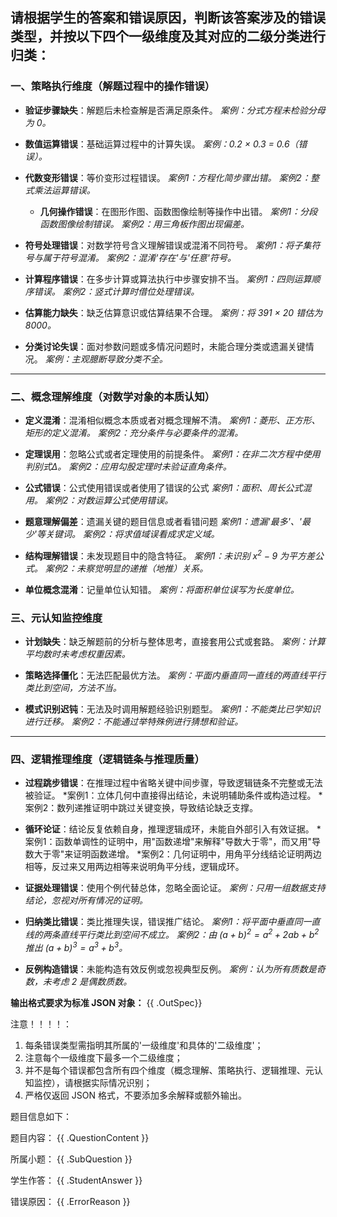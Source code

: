 请根据学生的答案和错误原因，判断该答案涉及的错误类型，并按以下四个一级维度及其对应的二级分类进行归类：
---

###  一、策略执行维度（解题过程中的操作错误）

- **验证步骤缺失**：解题后未检查解是否满足原条件。
  *案例：分式方程未检验分母为 0。*

- **数值运算错误**：基础运算过程中的计算失误。
  *案例：0.2 × 0.3 = 0.6（错误）。*

- **代数变形错误**：等价变形过程错误。
  *案例1：方程化简步骤出错。*
  *案例2：整式乘法运算错误。*

  - **几何操作错误**：在图形作图、函数图像绘制等操作中出错。
  *案例1：分段函数图像绘制错误。*
  *案例2：用三角板作图出现偏差。*

- **符号处理错误**：对数学符号含义理解错误或混淆不同符号。
  *案例1：将子集符号与属于符号混淆。*
  *案例2：混淆'存在'与'任意'符号。*

- **计算程序错误**：在多步计算或算法执行中步骤安排不当。
  *案例1：四则运算顺序错误。*
  *案例2：竖式计算时借位处理错误。*

- **估算能力缺失**：缺乏估算意识或估算结果不合理。
  *案例：将 391 × 20 错估为 8000。*

- **分类讨论失误**：面对参数问题或多情况问题时，未能合理分类或遗漏关键情况。
  *案例：主观臆断导致分类不全。*

---

### 二、概念理解维度（对数学对象的本质认知）

- **定义混淆**：混淆相似概念本质或者对概念理解不清。
  *案例1：菱形、正方形、矩形的定义混淆。*
  *案例2：充分条件与必要条件的混淆。*

- **定理误用**：忽略公式或者定理使用的前提条件。
  *案例1：在非二次方程中使用判别式Δ。*
  *案例2：应用勾股定理时未验证直角条件。*

- **公式错误**：公式使用错误或者使用了错误的公式
  *案例1：面积、周长公式混用。*
  *案例2：对数运算公式使用错误。*

- **题意理解偏差**：遗漏关键的题目信息或者看错问题
  *案例1：遗漏'最多'、'最少'等关键词。*
  *案例2：将求值域误看成求定义域。*

- **结构理解错误**：未发现题目中的隐含特征。
  *案例1：未识别 $x^2 - 9$ 为平方差公式。*
  *案例2：未察觉明显的递推（地推）关系。*

- **单位概念混淆**：记量单位认知错。
  *案例：将面积单位误写为长度单位。*


### 三、元认知监控维度

- **计划缺失**：缺乏解题前的分析与整体思考，直接套用公式或套路。
  *案例：计算平均数时未考虑权重因素。*


- **策略选择僵化**：无法匹配最优方法。
  *案例：平面内垂直同一直线的两直线平行类比到空间，方法不当。*

- **模式识别迟钝**：无法及时调用解题经验识别题型。
  *案例1：不能类比已学知识进行迁移。*
  *案例2：不能通过举特殊例进行猜想和验证。*



---

###  四、逻辑推理维度（逻辑链条与推理质量）

- **过程跳步错误**：在推理过程中省略关键中间步骤，导致逻辑链条不完整或无法被验证。
  *案例1：立体几何中直接得出结论，未说明辅助条件或构造过程。
  *案例2：数列递推证明中跳过关键变换，导致结论缺乏支撑。

- **循环论证**：结论反复依赖自身，推理逻辑成环，未能自外部引入有效证据。
  *案例1：函数单调性的证明中，用"函数递增"来解释"导数大于零"，而又用"导数大于零"来证明函数递增。
  *案例2：几何证明中，用角平分线结论证明两边相等，反过来又用两边相等来说明角平分线，逻辑成环。

- **证据处理错误**：使用个例代替总体，忽略全面论证。
  *案例：只用一组数据支持结论，忽视对所有情况的证明。*

- **归纳类比错误**：类比推理失误，错误推广结论。
  *案例1：将平面中垂直同一直线的两条直线平行类比到空间不成立。*
  *案例2：由 $(a+b)^2 = a^2 + 2ab + b^2$ 推出 $(a+b)^3 = a^3 + b^3$。*

- **反例构造错误**：未能构造有效反例或忽视典型反例。
  *案例：认为所有质数是奇数，未考虑 2 是偶数质数。*

**输出格式要求为标准 JSON 对象：**
{{ .OutSpec}}

注意！！！！：
1. 每条错误类型需指明其所属的'一级维度'和具体的'二级维度'；
2. 注意每个一级维度下最多一个二级维度；
3. 并不是每个错误都包含所有四个维度（概念理解、策略执行、逻辑推理、元认知监控），请根据实际情况识别；
4. 严格仅返回 JSON 格式，不要添加多余解释或额外输出。

题目信息如下：

题目内容：
{{ .QuestionContent }}  

所属小题：
{{ .SubQuestion }}  

学生作答：
{{ .StudentAnswer }}  

错误原因：
{{ .ErrorReason }}
